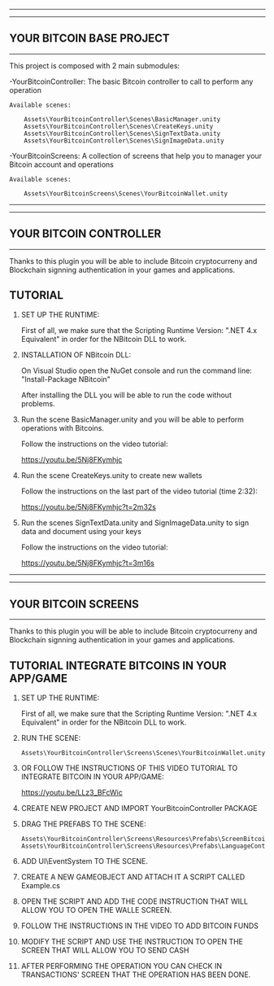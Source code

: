 --------------------------
--------------------------
YOUR BITCOIN BASE PROJECT
--------------------------
--------------------------

This project is composed with 2 main submodules:

-YourBitcoinController: The basic Bitcoin controller to call to perform any operation

	Available scenes:
	
		Assets\YourBitcoinController\Scenes\BasicManager.unity 
		Assets\YourBitcoinController\Scenes\CreateKeys.unity
		Assets\YourBitcoinController\Scenes\SignTextData.unity
		Assets\YourBitcoinController\Scenes\SignImageData.unity
  
-YourBitcoinScreens: A collection of screens that help you to manager your Bitcoin account and operations

	Available scenes:
	
		Assets\YourBitcoinScreens\Scenes\YourBitcoinWallet.unity

-----------------------
-----------------------
YOUR BITCOIN CONTROLLER
-----------------------
-----------------------

Thanks to this plugin you will be able to include Bitcoin cryptocurreny and Blockchain signning authentication
in your games and applications.

TUTORIAL
--------

 1. SET UP THE RUNTIME:

	First of all, we make sure that the Scripting Runtime Version: ".NET 4.x Equivalent" in order for the NBitcoin DLL to work.
 
 2. INSTALLATION OF NBitcoin DLL:
 
	On Visual Studio open the NuGet console and run the command line: "Install-Package NBitcoin"
	
	After installing the DLL you will be able to run the code without problems.

  3. Run the scene BasicManager.unity and you will be able to perform operations with Bitcoins.
  
	 Follow the instructions on the video tutorial:
	 
		https://youtu.be/5Nj8FKymhjc
		
  4. Run the scene CreateKeys.unity to create new wallets
  
	 Follow the instructions on the last part of the video tutorial (time 2:32):
	 
		https://youtu.be/5Nj8FKymhjc?t=2m32s
		
  5. Run the scenes SignTextData.unity and SignImageData.unity to sign data and document using your keys
  
	 Follow the instructions on the video tutorial:
	 
		https://youtu.be/5Nj8FKymhjc?t=3m16s
		
--------------------------
--------------------------
YOUR BITCOIN SCREENS
--------------------------
--------------------------

Thanks to this plugin you will be able to include Bitcoin cryptocurreny and Blockchain signning authentication
in your games and applications.

TUTORIAL INTEGRATE BITCOINS IN YOUR APP/GAME
-----------------------------------------------

 1. SET UP THE RUNTIME:

	First of all, we make sure that the Scripting Runtime Version: ".NET 4.x Equivalent" in order for the NBitcoin DLL to work.

 2. RUN THE SCENE:
 
		Assets\YourBitcoinController\Screens\Scenes\YourBitcoinWallet.unity
		
 3. OR FOLLOW THE INSTRUCTIONS OF THIS VIDEO TUTORIAL TO INTEGRATE BITCOIN IN YOUR APP/GAME:
 
	https://youtu.be/LLz3_BFcWic

 4. CREATE NEW PROJECT AND IMPORT YourBitcoinController PACKAGE
 
 5. DRAG THE PREFABS TO THE SCENE:
 
		Assets\YourBitcoinController\Screens\Resources\Prefabs\ScreenBitcoinController.prefab
		Assets\YourBitcoinController\Screens\Resources\Prefabs\LanguageController.prefab
		
 6. ADD UI\EventSystem TO THE SCENE.
 
 7. CREATE A NEW GAMEOBJECT AND ATTACH IT A SCRIPT CALLED Example.cs
 
 8. OPEN THE SCRIPT AND ADD THE CODE INSTRUCTION THAT WILL ALLOW YOU TO OPEN THE WALLE SCREEN.
 
 9. FOLLOW THE INSTRUCTIONS IN THE VIDEO TO ADD BITCOIN FUNDS
 
 10. MODIFY THE SCRIPT AND USE THE INSTRUCTION TO OPEN THE SCREEN THAT WILL ALLOW YOU TO SEND CASH
 
 11. AFTER PERFORMING THE OPERATION YOU CAN CHECK IN TRANSACTIONS' SCREEN THAT THE OPERATION HAS BEEN DONE.
 		
 
